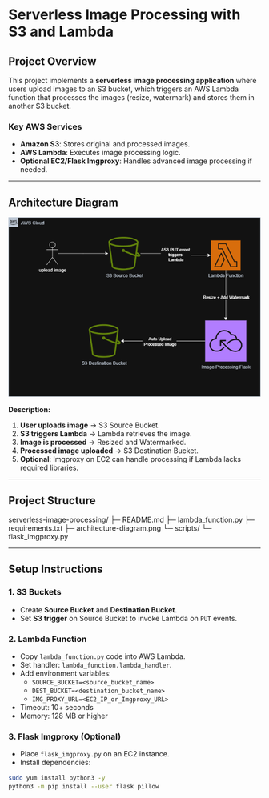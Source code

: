 # Serverless Image Processing with S3 and Lambda

## Project Overview
This project implements a **serverless image processing application** where users upload images to an S3 bucket, which triggers an AWS Lambda function that processes the images (resize, watermark) and stores them in another S3 bucket.

### Key AWS Services
- **Amazon S3**: Stores original and processed images.
- **AWS Lambda**: Executes image processing logic.
- **Optional EC2/Flask Imgproxy**: Handles advanced image processing if needed.

---

## Architecture Diagram
![Architecture Diagram](architecture-diagram.png)

**Description:**
1. **User uploads image** → S3 Source Bucket.
2. **S3 triggers Lambda** → Lambda retrieves the image.
3. **Image is processed** → Resized and Watermarked.
4. **Processed image uploaded** → S3 Destination Bucket.
5. **Optional**: Imgproxy on EC2 can handle processing if Lambda lacks required libraries.

---

## Project Structure
serverless-image-processing/
├─ README.md
├─ lambda_function.py
├─ requirements.txt
├─ architecture-diagram.png
└─ scripts/
└─ flask_imgproxy.py

---

## Setup Instructions

### 1. S3 Buckets
- Create **Source Bucket** and **Destination Bucket**.
- Set **S3 trigger** on Source Bucket to invoke Lambda on `PUT` events.

### 2. Lambda Function
- Copy `lambda_function.py` code into AWS Lambda.
- Set handler: `lambda_function.lambda_handler`.
- Add environment variables:
  - `SOURCE_BUCKET=<source_bucket_name>`
  - `DEST_BUCKET=<destination_bucket_name>`
  - `IMG_PROXY_URL=<EC2_IP_or_Imgproxy_URL>`
- Timeout: 10+ seconds
- Memory: 128 MB or higher

### 3. Flask Imgproxy (Optional)
- Place `flask_imgproxy.py` on an EC2 instance.
- Install dependencies:
```bash
sudo yum install python3 -y
python3 -m pip install --user flask pillow

